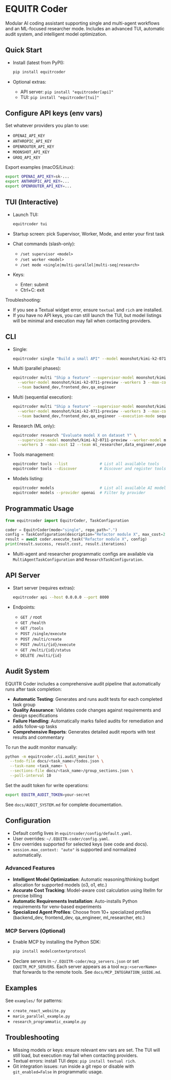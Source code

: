 # EQUITR Coder

Modular AI coding assistant supporting single and multi-agent workflows and an ML-focused researcher mode. Includes an advanced TUI, automatic audit system, and intelligent model optimization.

## Quick Start

- Install (latest from PyPI):

  ```bash
  pip install equitrcoder
  ```
- Optional extras:
  - API server: `pip install "equitrcoder[api]"`
  - TUI: `pip install "equitrcoder[tui]"`

## Configure API keys (env vars)

Set whatever providers you plan to use:
- `OPENAI_API_KEY`
- `ANTHROPIC_API_KEY`
- `OPENROUTER_API_KEY`
- `MOONSHOT_API_KEY`
- `GROQ_API_KEY`



Export examples (macOS/Linux):
```bash
export OPENAI_API_KEY=sk-...
export ANTHROPIC_API_KEY=...
export OPENROUTER_API_KEY=...
```

## TUI (Interactive)

- Launch TUI:

  ```bash
  equitrcoder tui
  ```
- Startup screen: pick Supervisor, Worker, Mode, and enter your first task
- Chat commands (slash-only):
  - `/set supervisor <model>`
  - `/set worker <model>`
  - `/set mode <single|multi-parallel|multi-seq|research>`
- Keys:
  - Enter: submit
  - Ctrl+C: exit

Troubleshooting:
- If you see a Textual widget error, ensure `textual` and `rich` are installed.
- If you have no API keys, you can still launch the TUI, but model listings will be minimal and execution may fail when contacting providers.

## CLI

- Single:

  ```bash
  equitrcoder single "Build a small API" --model moonshot/kimi-k2-0711-preview
  ```
- Multi (parallel phases):

  ```bash
  equitrcoder multi "Ship a feature" --supervisor-model moonshot/kimi-k2-0711-preview \
    --worker-model moonshot/kimi-k2-0711-preview --workers 3 --max-cost 15 \
    --team backend_dev,frontend_dev,qa_engineer
  ```
- Multi (sequential execution):

  ```bash
  equitrcoder multi "Ship a feature" --supervisor-model moonshot/kimi-k2-0711-preview \
    --worker-model moonshot/kimi-k2-0711-preview --workers 3 --max-cost 15 \
    --team backend_dev,frontend_dev,qa_engineer --execution-mode sequential
  ```
- Research (ML only):

  ```bash
  equitrcoder research "Evaluate model X on dataset Y" \
    --supervisor-model moonshot/kimi-k2-0711-preview --worker-model moonshot/kimi-k2-0711-preview \
    --workers 3 --max-cost 12 --team ml_researcher,data_engineer,experiment_runner
  ```
- Tools management:

  ```bash
  equitrcoder tools --list              # List all available tools
  equitrcoder tools --discover          # Discover and register tools
  ```
- Models listing:

  ```bash
  equitrcoder models                    # List all available AI models
  equitrcoder models --provider openai  # Filter by provider
  ```

## Programmatic Usage

```python
from equitrcoder import EquitrCoder, TaskConfiguration

coder = EquitrCoder(mode="single", repo_path=".")
config = TaskConfiguration(description="Refactor module X", max_cost=2.0, max_iterations=20)
result = await coder.execute_task("Refactor module X", config)
print(result.success, result.cost, result.iterations)
```

- Multi-agent and researcher programmatic configs are available via `MultiAgentTaskConfiguration` and `ResearchTaskConfiguration`.

## API Server

- Start server (requires extras):

  ```bash
  equitrcoder api --host 0.0.0.0 --port 8000
  ```
- Endpoints:
  - `GET /` root
  - `GET /health`
  - `GET /tools`
  - `POST /single/execute`
  - `POST /multi/create`
  - `POST /multi/{id}/execute`
  - `GET /multi/{id}/status`
  - `DELETE /multi/{id}`

## Audit System

EQUITR Coder includes a comprehensive audit pipeline that automatically runs after task completion:

- **Automatic Testing**: Generates and runs audit tests for each completed task group
- **Quality Assurance**: Validates code changes against requirements and design specifications
- **Failure Handling**: Automatically marks failed audits for remediation and adds follow-up tasks
- **Comprehensive Reports**: Generates detailed audit reports with test results and commentary

To run the audit monitor manually:
```bash
python -m equitrcoder.cli.audit_monitor \
  --todo-file docs/<task_name>/todos.json \
  --task-name <task_name> \
  --sections-file docs/<task_name>/group_sections.json \
  --poll-interval 10
```

Set the audit token for write operations:
```bash
export EQUITR_AUDIT_TOKEN=your-secret
```

See `docs/AUDIT_SYSTEM.md` for complete documentation.

## Configuration

- Default config lives in `equitrcoder/config/default.yaml`.
- User overrides: `~/.EQUITR-coder/config.yaml`.
- Env overrides supported for selected keys (see code and docs).
- `session.max_context: "auto"` is supported and normalized automatically.

### Advanced Features

- **Intelligent Model Optimization**: Automatic reasoning/thinking budget allocation for supported models (o3, o1, etc.)
- **Accurate Cost Tracking**: Model-aware cost calculation using litellm for precise billing
- **Automatic Requirements Installation**: Auto-installs Python requirements for venv-based experiments
- **Specialized Agent Profiles**: Choose from 10+ specialized profiles (backend_dev, frontend_dev, qa_engineer, ml_researcher, etc.)

### MCP Servers (Optional)

- Enable MCP by installing the Python SDK:

  ```bash
  pip install modelcontextprotocol
  ```

- Declare servers in `~/.EQUITR-coder/mcp_servers.json` or set `EQUITR_MCP_SERVERS`.
Each server appears as a tool `mcp:<serverName>` that forwards to the remote tools.
See `docs/MCP_INTEGRATION_GUIDE.md`.

## Examples

See `examples/` for patterns:
- `create_react_website.py`
- `mario_parallel_example.py`
- `research_programmatic_example.py`

## Troubleshooting

- Missing models or keys: ensure relevant env vars are set. The TUI will still load, but execution may fail when contacting providers.
- Textual errors: install TUI deps: `pip install textual rich`.
- Git integration issues: run inside a git repo or disable with `git_enabled=False` in programmatic usage. 